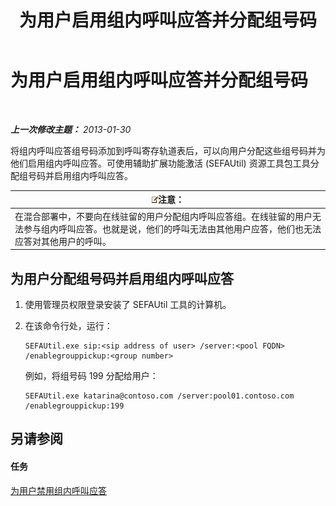 ﻿---
title: 为用户启用组内呼叫应答并分配组号码
TOCTitle: 为用户启用组内呼叫应答并分配组号码
ms:assetid: c33bb6c2-d43b-4fb6-a0fa-6d82a7b09abe
ms:mtpsurl: https://technet.microsoft.com/zh-cn/library/JJ945650(v=OCS.15)
ms:contentKeyID: 52061113
ms.date: 05/19/2016
mtps_version: v=OCS.15
ms.translationtype: HT
---

# 为用户启用组内呼叫应答并分配组号码

 

_**上一次修改主题：** 2013-01-30_

将组内呼叫应答组号码添加到呼叫寄存轨道表后，可以向用户分配这些组号码并为他们启用组内呼叫应答。可使用辅助扩展功能激活 (SEFAUtil) 资源工具包工具分配组号码并启用组内呼叫应答。

<table>
<thead>
<tr class="header">
<th><img src="images/Dn783119.note(OCS.15).gif" title="note" alt="note" />注意：</th>
</tr>
</thead>
<tbody>
<tr class="odd">
<td>在混合部署中，不要向在线驻留的用户分配组内呼叫应答组。在线驻留的用户无法参与组内呼叫应答。也就是说，他们的呼叫无法由其他用户应答，他们也无法应答对其他用户的呼叫。</td>
</tr>
</tbody>
</table>


## 为用户分配组号码并启用组内呼叫应答

1.  使用管理员权限登录安装了 SEFAUtil 工具的计算机。

2.  在该命令行处，运行：
    
        SEFAUtil.exe sip:<sip address of user> /server:<pool FQDN> /enablegrouppickup:<group number>
    
    例如，将组号码 199 分配给用户：
    
        SEFAUtil.exe katarina@contoso.com /server:pool01.contoso.com /enablegrouppickup:199 

## 另请参阅

#### 任务

[为用户禁用组内呼叫应答](lync-server-2013-disable-group-call-pickup-for-users.md)

